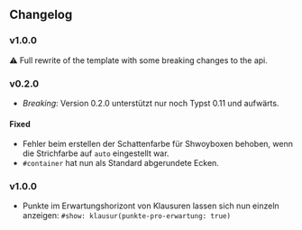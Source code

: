 ## Changelog

### v1.0.0

:warning: Full rewrite of the template with some breaking changes to the api.

### v0.2.0

- *Breaking*: Version 0.2.0 unterstützt nur noch Typst 0.11 und aufwärts.

#### Fixed
- Fehler beim erstellen der Schattenfarbe für Shwoyboxen behoben, wenn die Strichfarbe auf `auto` eingestellt war.
- `#container` hat nun als Standard abgerundete Ecken.

### v1.0.0

- Punkte im Erwartungshorizont von Klausuren lassen sich nun einzeln anzeigen: `#show: klausur(punkte-pro-erwartung: true)`
